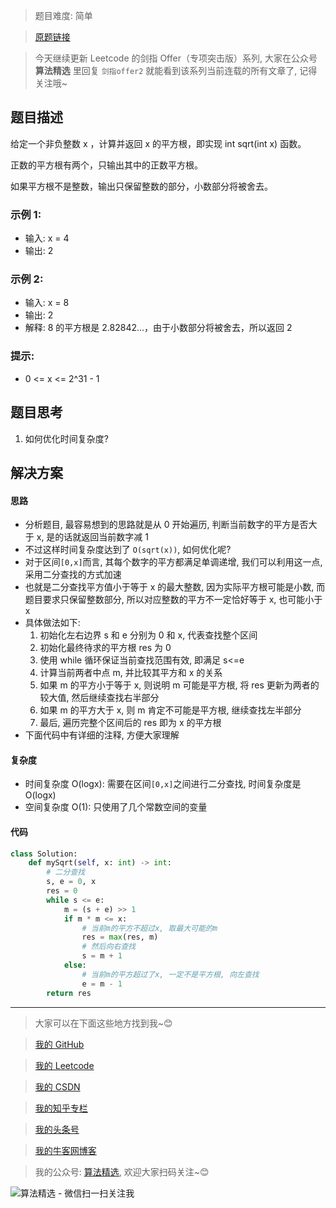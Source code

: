 > 题目难度: 简单

> [原题链接](https://leetcode.cn/problems/jJ0w9p/)

> 今天继续更新 Leetcode 的剑指 Offer（专项突击版）系列, 大家在公众号 **算法精选** 里回复 `剑指offer2` 就能看到该系列当前连载的所有文章了, 记得关注哦~

## 题目描述

给定一个非负整数 x ，计算并返回 x 的平方根，即实现 int sqrt(int x) 函数。

正数的平方根有两个，只输出其中的正数平方根。

如果平方根不是整数，输出只保留整数的部分，小数部分将被舍去。

### 示例 1:

- 输入: x = 4
- 输出: 2

### 示例 2:

- 输入: x = 8
- 输出: 2
- 解释: 8 的平方根是 2.82842...，由于小数部分将被舍去，所以返回 2

### 提示:

- 0 <= x <= 2^31 - 1

## 题目思考

1. 如何优化时间复杂度?

## 解决方案

#### 思路

- 分析题目, 最容易想到的思路就是从 0 开始遍历, 判断当前数字的平方是否大于 x, 是的话就返回当前数字减 1
- 不过这样时间复杂度达到了 `O(sqrt(x))`, 如何优化呢?
- 对于区间`[0,x]`而言, 其每个数字的平方都满足单调递增, 我们可以利用这一点, 采用二分查找的方式加速
- 也就是二分查找平方值小于等于 x 的最大整数, 因为实际平方根可能是小数, 而题目要求只保留整数部分, 所以对应整数的平方不一定恰好等于 x, 也可能小于 x
- 具体做法如下:
  1. 初始化左右边界 s 和 e 分别为 0 和 x, 代表查找整个区间
  2. 初始化最终待求的平方根 res 为 0
  3. 使用 while 循环保证当前查找范围有效, 即满足 s<=e
  4. 计算当前两者中点 m, 并比较其平方和 x 的关系
  5. 如果 m 的平方小于等于 x, 则说明 m 可能是平方根, 将 res 更新为两者的较大值, 然后继续查找右半部分
  6. 如果 m 的平方大于 x, 则 m 肯定不可能是平方根, 继续查找左半部分
  7. 最后, 遍历完整个区间后的 res 即为 x 的平方根
- 下面代码中有详细的注释, 方便大家理解

#### 复杂度

- 时间复杂度 O(logx): 需要在区间`[0,x]`之间进行二分查找, 时间复杂度是 O(logx)
- 空间复杂度 O(1): 只使用了几个常数空间的变量

#### 代码

```python
class Solution:
    def mySqrt(self, x: int) -> int:
        # 二分查找
        s, e = 0, x
        res = 0
        while s <= e:
            m = (s + e) >> 1
            if m * m <= x:
                # 当前m的平方不超过x, 取最大可能的m
                res = max(res, m)
                # 然后向右查找
                s = m + 1
            else:
                # 当前m的平方超过了x, 一定不是平方根, 向左查找
                e = m - 1
        return res
```

---

> 大家可以在下面这些地方找到我~😊

> [我的 GitHub](https://github.com/zjulyx)

> [我的 Leetcode](https://leetcode-cn.com/u/suibianfahui/)

> [我的 CSDN](https://me.csdn.net/zjulyx1993)

> [我的知乎专栏](https://zhuanlan.zhihu.com/c_1242508721932464128)

> [我的头条号](https://www.toutiao.com/c/user/1090304683804520/#mid=1671643017345028)

> [我的牛客网博客](https://blog.nowcoder.net/zjulyx)

> 我的公众号: [算法精选](https://mp.weixin.qq.com/s?__biz=MzA5MDk1MjI5MA==&mid=2247484158&idx=1&sn=90176bac32cf7af40e4074c721fd8a95&chksm=900285f3a7750ce5a068c9c9773781461819633f2fd60533732637ec9520c908371ebc218d49&scene=178&cur_album_id=1386231241346859009#rd), 欢迎大家扫码关注~😊

![算法精选 - 微信扫一扫关注我](https://pic1.zhimg.com/80/v2-7c988a7b35886df51596ef23616764ac_1440w.jpg)
